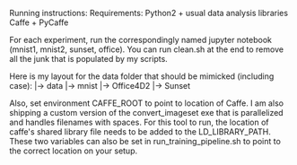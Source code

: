 Running instructions:
Requirements:
Python2 + usual data analysis libraries
Caffe + PyCaffe

For each experiment, run the correspondingly named jupyter notebook
(mnist1, mnist2, sunset, office). You can run clean.sh at the end to remove all
the junk that is populated by my scripts.

Here is my layout for the data folder that should be mimicked (including case):
<ROOT>
  |-> data
    |-> mnist
    |-> Office4D2
    |-> Sunset

Also, set environment CAFFE_ROOT to point to location of Caffe. I am also
shipping a custom version of the convert_imageset exe that is parallelized and
handles filenames with spaces. For this tool to run, the location of caffe's
shared library file needs to be added to the LD_LIBRARY_PATH. These two
variables can also be set in run_training_pipeline.sh to point to the correct
location on your setup.
